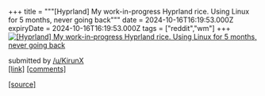 +++
title = """[Hyprland] My work-in-progress Hyprland rice. Using Linux for 5 months, never going back"""
date = 2024-10-16T16:19:53.000Z
expiryDate = 2024-10-16T16:19:53.000Z
tags = ["reddit","wm"]
+++
[![[Hyprland] My work-in-progress Hyprland rice. Using Linux for 5 months, never going back ](https://b.thumbs.redditmedia.com/rjd1qdxgmn0ls6fTiztjX9ap8Tzhc6zEJlVbNXfddkI.jpg "[Hyprland] My work-in-progress Hyprland rice. Using Linux for 5 months, never going back ")](https://www.reddit.com/r/unixporn/comments/1g53bxw/hyprland_my_workinprogress_hyprland_rice_using/)

submitted by [/u/KirunX](https://www.reddit.com/user/KirunX)  
[\[link\]](https://www.reddit.com/gallery/1g53bxw) [\[comments\]](https://www.reddit.com/r/unixporn/comments/1g53bxw/hyprland_my_workinprogress_hyprland_rice_using/)

[[source]](https://www.reddit.com/r/unixporn/comments/1g53bxw/hyprland_my_workinprogress_hyprland_rice_using/)
